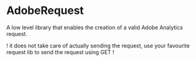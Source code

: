 # AdobeRequest
A low level library that enables the creation of a valid Adobe Analytics request.

! it does not take care of actually sending the request, use your favourite request lib to send the request using GET !



